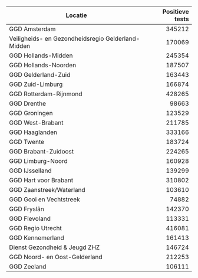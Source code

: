 | Locatie | Positieve tests |
|---------|----------------:|
| GGD Amsterdam                            | 345212 |
| Veiligheids- en Gezondheidsregio Gelderland-Midden | 170069 |
| GGD Hollands-Midden                      | 245354 |
| GGD Hollands-Noorden                     | 187507 |
| GGD Gelderland-Zuid                      | 163443 |
| GGD Zuid-Limburg                         | 166874 |
| GGD Rotterdam-Rijnmond                   | 428265 |
| GGD Drenthe                              | 98663 |
| GGD Groningen                            | 123529 |
| GGD West-Brabant                         | 211785 |
| GGD Haaglanden                           | 333166 |
| GGD Twente                               | 183724 |
| GGD Brabant-Zuidoost                     | 224265 |
| GGD Limburg-Noord                        | 160928 |
| GGD IJsselland                           | 139299 |
| GGD Hart voor Brabant                    | 310802 |
| GGD Zaanstreek/Waterland                 | 103610 |
| GGD Gooi en Vechtstreek                  | 74882 |
| GGD Fryslân                              | 142370 |
| GGD Flevoland                            | 113331 |
| GGD Regio Utrecht                        | 416081 |
| GGD Kennemerland                         | 161413 |
| Dienst Gezondheid & Jeugd ZHZ            | 146724 |
| GGD Noord- en Oost-Gelderland            | 212253 |
| GGD Zeeland                              | 106111 |
